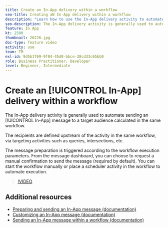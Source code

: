 ```yaml
---
title: Create an In-App delivery within a workflow
seo-title: Creating aN In-App delivery within a workflow
description: "Learn how to use the In-App delivery activity to automate sending an In-App message to a target audience calculated in a workflow."
seo-description: The In-App delivery activity is generally used to automate sending an In-App message to a target audience calculated in the same workflow.
feature: In App
kt: 2500
thumbnail: 26226.jpg
doc-type: feature video
activity: use
team: TM
exl-id: 9d5b1769-9f04-45d0-bbce-38cd33c65bb0
role: Business Practitioner, Developer
level: Beginner, Intermediate
---
```

# Create an [!UICONTROL In-App] delivery within a workflow

The In-App delivery activity is generally used to automate sending an [!UICONTROL In-App] message to a target audience calculated in the same workflow.

The recipients are defined upstream of the activity in the same workflow, via targeting activities such as queries, intersections, etc.

The message preparation is triggered according to the workflow execution parameters. From the message dashboard, you can choose to request a manual confirmation to send the message (required by default). You can start the workflow manually or place a scheduler activity in the workflow to automate execution.

>[!VIDEO](https://video.tv.adobe.com/v/26226?quality=12)

## Additional resources

* [Preparing and sending an In-App message (documentation)](https://docs.adobe.com/content/help/en/campaign-standard/using/communication-channels/in-app-messaging/preparing-and-sending-an-in-app-message.html)
* [Customizing an In-App message (documentation)](https://docs.adobe.com/content/help/en/campaign-standard/using/communication-channels/in-app-messaging/customizing-an-in-app-message.html)
* [Sending an In-App message within a workflow  (documentation)](https://docs.adobe.com/content/help/en/campaign-standard/using/managing-processes-and-data/channel-activities/in-app-delivery.html)
